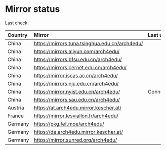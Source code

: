 <script src="./time.js"></script>
# Mirror status
Last check: <script type="text/javascript">localize(1740738241.4202344);</script>

|Country|Mirror|Last update|
|:------|:-----|:----------|
|China|https://mirrors.tuna.tsinghua.edu.cn/arch4edu/|<script type="text/javascript">localize(1740725109);</script>|
|China|https://mirrors.aliyun.com/arch4edu/|<script type="text/javascript">localize(1740681704);</script>|
|China|https://mirrors.bfsu.edu.cn/arch4edu/|<script type="text/javascript">localize(1740681704);</script>|
|China|https://mirrors.cernet.edu.cn/arch4edu/|<script type="text/javascript">localize(1740681704);</script>|
|China|https://mirror.iscas.ac.cn/arch4edu/|<script type="text/javascript">localize(1740725109);</script>|
|China|https://mirrors.nju.edu.cn/arch4edu/|<script type="text/javascript">localize(1740638702);</script>|
|China|https://mirror.nyist.edu.cn/arch4edu/|ConnectionError|
|China|https://mirrors.sau.edu.cn/arch4edu/|<script type="text/javascript">localize(1731653531);</script>|
|Austria|https://at.arch4edu.mirror.kescher.at/|<script type="text/javascript">localize(1740681704);</script>|
|France|https://mirror.lesviallon.fr/arch4edu/|<script type="text/javascript">localize(1740725109);</script>|
|Germany|https://pkg.fef.moe/arch4edu/|<script type="text/javascript">localize(1740681704);</script>|
|Germany|https://de.arch4edu.mirror.kescher.at/|<script type="text/javascript">localize(1740681704);</script>|
|Germany|https://mirror.sunred.org/arch4edu/|<script type="text/javascript">localize(1740681704);</script>|

<script src="./tablefilter/tablefilter.js"></script>
<script src="./table.js"></script>